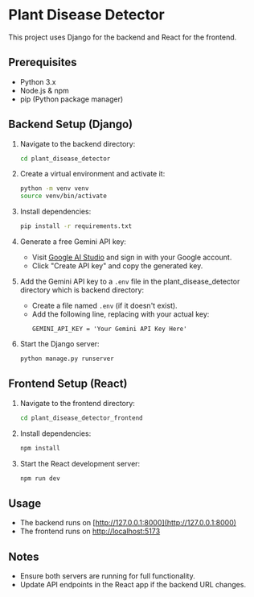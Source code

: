 # Plant Disease Detector

This project uses Django for the backend and React for the frontend.

## Prerequisites

- Python 3.x
- Node.js & npm
- pip (Python package manager)

## Backend Setup (Django)

1. Navigate to the backend directory:
    ```bash
    cd plant_disease_detector
    ```
2. Create a virtual environment and activate it:
    ```bash
    python -m venv venv
    source venv/bin/activate
    ```
3. Install dependencies:
    ```bash
    pip install -r requirements.txt
    ```
4. Generate a free Gemini API key:
    - Visit [Google AI Studio](https://aistudio.google.com/app/apikey) and sign in with your Google account.
    - Click "Create API key" and copy the generated key.

5. Add the Gemini API key to a `.env` file in the plant_disease_detector directory which is backend directory:
    - Create a file named `.env` (if it doesn't exist).
    - Add the following line, replacing with your actual key:
      ```
      GEMINI_API_KEY = 'Your Gemini API Key Here'
      ```

6. Start the Django server:
    ```bash
    python manage.py runserver
    ```

## Frontend Setup (React)

1. Navigate to the frontend directory:
    ```bash
    cd plant_disease_detector_frontend
    ```
2. Install dependencies:
    ```bash
    npm install
    ```
3. Start the React development server:
    ```bash
    npm run dev
    ```

## Usage

- The backend runs on [http://127.0.0.1:8000](http://127.0.0.1:8000)
- The frontend runs on [http://localhost:5173](http://localhost:5173)

## Notes

- Ensure both servers are running for full functionality.
- Update API endpoints in the React app if the backend URL changes.
